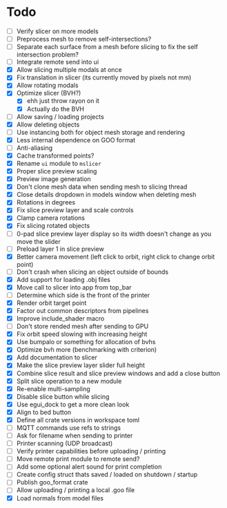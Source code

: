 # Todo

- [ ] Verify slicer on more models
- [ ] Preprocess mesh to remove self-intersections?
- [ ] Separate each surface from a mesh before slicing to fix the self intersection problem?
- [ ] Integrate remote send into ui
- [x] Allow slicing multiple modals at once
- [x] Fix translation in slicer (its currently moved by pixels not mm)
- [x] Allow rotating modals
- [x] Optimize slicer (BVH?)
  - [x] ehh just throw rayon on it
  - [x] Actually do the BVH
- [ ] Allow saving / loading projects
- [x] Allow deleting objects
- [ ] Use instancing both for object mesh storage and rendering
- [x] Less internal dependence on GOO format
- [ ] Anti-aliasing
- [x] Cache transformed points?
- [x] Rename `ui` module to `mslicer`
- [x] Proper slice preview scaling
- [x] Preview image generation
- [x] Don't clone mesh data when sending mesh to slicing thread
- [x] Close details dropdown in models window when deleting mesh
- [x] Rotations in degrees
- [x] Fix slice preview layer and scale controls
- [x] Clamp camera rotations
- [x] Fix slicing rotated objects
- [ ] 0-pad slice preview layer display so its width doesn't change as you move the slider
- [ ] Preload layer 1 in slice preview
- [x] Better camera movement (left click to orbit, right click to change orbit point)
- [ ] Don't crash when slicing an object outside of bounds
- [x] Add support for loading .obj files
- [x] Move call to slicer into app from top_bar
- [ ] Determine which side is the front of the printer
- [x] Render orbit target point
- [x] Factor out common descriptors from pipelines
- [x] Improve include_shader macro
- [ ] Don't store rended mesh after sending to GPU
- [x] Fix orbit speed slowing with increasing height
- [x] Use bumpalo or something for allocation of bvhs
- [x] Optimize bvh more (benchmarking with criterion)
- [x] Add documentation to slicer
- [x] Make the slice preview layer slider full height
- [x] Combine slice result and slice preview windows and add a close button
- [x] Split slice operation to a new module
- [x] Re-enable multi-sampling
- [x] Disable slice button while slicing
- [x] Use egui_dock to get a more clean look
- [x] Align to bed button
- [x] Define all crate versions in workspace toml
- [ ] MQTT commands use refs to strings
- [ ] Ask for filename when sending to printer
- [ ] Printer scanning (UDP broadcast)
- [ ] Verify printer capabilities before uploading / printing
- [ ] Move remote print module to remote send?
- [ ] Add some optional alert sound for print completion
- [ ] Create config struct thats saved / loaded on shutdown / startup
- [ ] Publish goo_format crate
- [ ] Allow uploading / printing a local .goo file
- [x] Load normals from model files

